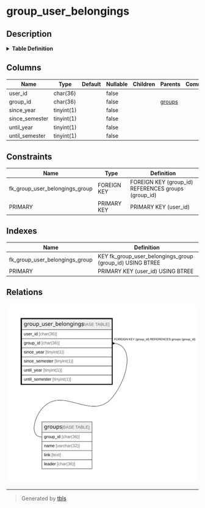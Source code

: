 # group_user_belongings

## Description

<details>
<summary><strong>Table Definition</strong></summary>

```sql
CREATE TABLE `group_user_belongings` (
  `user_id` char(36) NOT NULL,
  `group_id` char(36) NOT NULL,
  `since_year` tinyint(1) NOT NULL,
  `since_semester` tinyint(1) NOT NULL,
  `until_year` tinyint(1) NOT NULL,
  `until_semester` tinyint(1) NOT NULL,
  PRIMARY KEY (`user_id`),
  KEY `fk_group_user_belongings_group` (`group_id`),
  CONSTRAINT `fk_group_user_belongings_group` FOREIGN KEY (`group_id`) REFERENCES `groups` (`group_id`)
) ENGINE=InnoDB DEFAULT CHARSET=utf8mb3
```

</details>

## Columns

| Name | Type | Default | Nullable | Children | Parents | Comment |
| ---- | ---- | ------- | -------- | -------- | ------- | ------- |
| user_id | char(36) |  | false |  |  |  |
| group_id | char(36) |  | false |  | [groups](groups.md) |  |
| since_year | tinyint(1) |  | false |  |  |  |
| since_semester | tinyint(1) |  | false |  |  |  |
| until_year | tinyint(1) |  | false |  |  |  |
| until_semester | tinyint(1) |  | false |  |  |  |

## Constraints

| Name | Type | Definition |
| ---- | ---- | ---------- |
| fk_group_user_belongings_group | FOREIGN KEY | FOREIGN KEY (group_id) REFERENCES groups (group_id) |
| PRIMARY | PRIMARY KEY | PRIMARY KEY (user_id) |

## Indexes

| Name | Definition |
| ---- | ---------- |
| fk_group_user_belongings_group | KEY fk_group_user_belongings_group (group_id) USING BTREE |
| PRIMARY | PRIMARY KEY (user_id) USING BTREE |

## Relations

![er](group_user_belongings.svg)

---

> Generated by [tbls](https://github.com/k1LoW/tbls)
